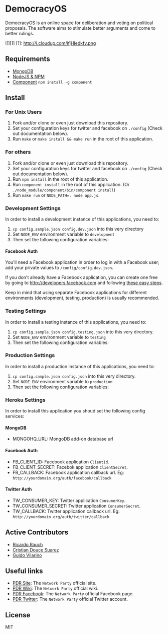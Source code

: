 # DemocracyOS
DemocracyOS is an online space for deliberation and voting on political proposals. The software aims to stimulate better arguments and come to better rulings.

![][1]
[1]: http://i.cloudup.com/ifjHIedkfv.png

## Requirements
* [MongoDB](http://www.mongodb.org/downloads)
* [NodeJS & NPM](http://nodejs.org/download)
* [Component](http://github.com/component/component/wiki) `npm install -g component`

## Install

### For Unix Users
1. Fork and/or clone or even just download this repository.
2. Set your configuration keys for twitter and facebook on `./config` (Check out documentation below).
3. Run `make` or `make install && make run` in the root of this application.

### For others
1. Fork and/or clone or even just download this repository.
2. Set your configuration keys for twitter and facebook on `./config` (Check out documentation below).
3. Run `npm install` in the root of this application.
4. Run `component install` in the root of this application. (Or `./node_module/component/bin/component install`)
5. Run `make run` or `NODE_PATH=. node app.js`.

### Development Settings
In order to install a development instance of this applications, you need to:

1. `cp config.sample.json config.dev.json` into this very directory
2. Set `NODE_ENV` environment variable to `development`
3. Then set the following configuration variables:

#### Facebook Auth
You'll need a Facebook application in order to log in with a Facebook user; add your private values to `/config/config.dev.json`.

If you don't already have a Facebook application, you can create one free by going to http://developers.facebook.com and following [these easy steps](https://cloudup.com/c41pFaKcMBu).

Keep in mind that using separate Facebook applications for different environments (development, testing, production) is usually recommended.

### Testing Settings
In order to install a testing instance of this applications, you need to:

1. `cp config.sample.json config.testing.json` into this very directory. 
2. Set `NODE_ENV` environment variable to `testing`
3. Then set the following configuration variables:


### Production Settings
In order to install a production instance of this applications, you need to:

1. `cp config.sample.json config.json` into this very directory. 
2. Set `NODE_ENV` environment variable to `production`
3. Then set the following configuration variables:


### Heroku Settings
In order to install this application you shoud set the following config services:

#### MongoDB
* MONGOHQ_URL: MongoDB add-on database url

#### Facebook Auth
* FB_CLIENT_ID: Facebook application `ClientId`.
* FB_CLIENT_SECRET: Facebok application `ClientSecret`.
* FB_CALLBACK: Facebook application callback url. Eg: `http://yourdomain.org/auth/facebook/callback`

#### Twitter Auth
* TW_CONSUMER_KEY: Twitter application `ConsumerKey`.
* TW_CONSUMER_SECRET: Twitter application `ConsumerSecret`.
* TW_CALLBACK: Twitter application callback url. Eg: `http://yourdomain.org/auth/twitter/callback`

## Active Contributors
* [Ricardo Rauch](http://twitter.com/gravityonmars)
* [Cristian Douce Suarez](http://twitter.com/cristiandouce)
* [Guido Vilarino](http://twitter.com/gvilarino)

## Useful links

* [PDR Site](http://partidodelared.org): The `Network Party` official site.
* [PDR Wiki](http://wiki.partidodelared.org): The `Network Party` official wiki.
* [PDR Facebook](http://facebook.com/partidodelared): The `Network Party` official Facebook page.
* [PDR Twitter](http://twitter.com/partidodelared): The `Network Party` official Twitter account.

## License 

MIT
